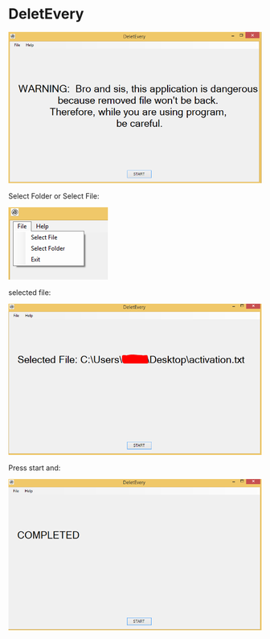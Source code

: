 # DeletEvery


![](https://github.com/eminkey/DeletEvery/blob/main/uyg.PNG)


Select Folder or Select File:

![](https://github.com/eminkey/DeletEvery/blob/main/uyg2.PNG)


selected file:

![](https://github.com/eminkey/DeletEvery/blob/main/uyg3.PNG)

Press start and:

![](https://github.com/eminkey/DeletEvery/blob/main/uyg4.PNG)
